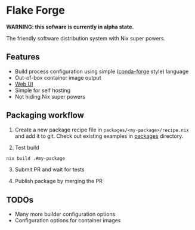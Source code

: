 # Flake Forge

**WARNING: this sofware is currently in alpha state.**

The friendly software distribution system with Nix super powers.


## Features

* Build process configuration using simple
  ([conda-forge](https://conda-forge.org/) style) language
* Out-of-box container image output
* [Web UI](https://imincik.github.io/flake-forge)
* Simple for self hosting
* Not hiding Nix super powers


## Packaging workflow

1. Create a new package recipe file in `packages/<my-package>/recipe.nix` and
   add it to git. Check out existing examples in [packages](packages) directory.

2. Test build

```bash
nix build .#my-package
```

3. Submit PR and wait for tests

3. Publish package by merging the PR


## TODOs

* Many more builder configuration options
* Configuration options for container images

